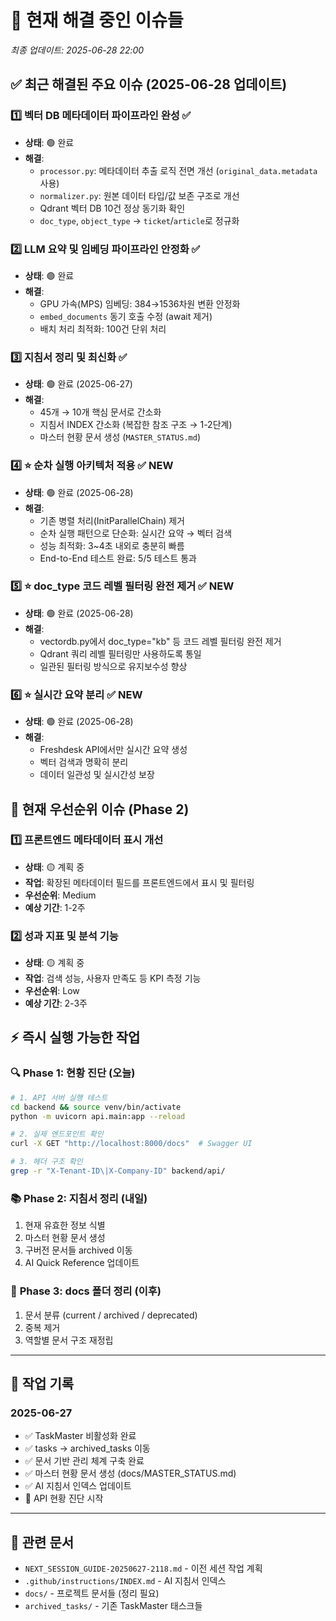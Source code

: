 # 🚨 현재 해결 중인 이슈들

_최종 업데이트: 2025-06-28 22:00_

## ✅ **최근 해결된 주요 이슈** (2025-06-28 업데이트)

### 1️⃣ **벡터 DB 메타데이터 파이프라인 완성** ✅
- **상태**: 🟢 완료
- **해결**: 
  - `processor.py`: 메타데이터 추출 로직 전면 개선 (`original_data.metadata` 사용)
  - `normalizer.py`: 원본 데이터 타입/값 보존 구조로 개선
  - Qdrant 벡터 DB 10건 정상 동기화 확인
  - `doc_type`, `object_type` → `ticket`/`article`로 정규화

### 2️⃣ **LLM 요약 및 임베딩 파이프라인 안정화** ✅
- **상태**: 🟢 완료
- **해결**:
  - GPU 가속(MPS) 임베딩: 384→1536차원 변환 안정화
  - `embed_documents` 동기 호출 수정 (await 제거)
  - 배치 처리 최적화: 100건 단위 처리

### 3️⃣ **지침서 정리 및 최신화** ✅
- **상태**: 🟢 완료 (2025-06-27)
- **해결**: 
  - 45개 → 10개 핵심 문서로 간소화
  - 지침서 INDEX 간소화 (복잡한 참조 구조 → 1-2단계)
  - 마스터 현황 문서 생성 (`MASTER_STATUS.md`)

### 4️⃣ **⭐ 순차 실행 아키텍처 적용** ✅ NEW
- **상태**: 🟢 완료 (2025-06-28)
- **해결**:
  - 기존 병렬 처리(InitParallelChain) 제거
  - 순차 실행 패턴으로 단순화: 실시간 요약 → 벡터 검색
  - 성능 최적화: 3~4초 내외로 충분히 빠름
  - End-to-End 테스트 완료: 5/5 테스트 통과

### 5️⃣ **⭐ doc_type 코드 레벨 필터링 완전 제거** ✅ NEW
- **상태**: 🟢 완료 (2025-06-28)
- **해결**:
  - vectordb.py에서 doc_type="kb" 등 코드 레벨 필터링 완전 제거
  - Qdrant 쿼리 레벨 필터링만 사용하도록 통일
  - 일관된 필터링 방식으로 유지보수성 향상

### 6️⃣ **⭐ 실시간 요약 분리** ✅ NEW
- **상태**: 🟢 완료 (2025-06-28)
- **해결**:
  - Freshdesk API에서만 실시간 요약 생성
  - 벡터 검색과 명확히 분리
  - 데이터 일관성 및 실시간성 보장

## 🎯 **현재 우선순위 이슈** (Phase 2)

### 1️⃣ **프론트엔드 메타데이터 표시 개선**
- **상태**: 🟡 계획 중
- **작업**: 확장된 메타데이터 필드를 프론트엔드에서 표시 및 필터링
- **우선순위**: Medium
- **예상 기간**: 1-2주

### 2️⃣ **성과 지표 및 분석 기능**
- **상태**: 🟡 계획 중
- **작업**: 검색 성능, 사용자 만족도 등 KPI 측정 기능
- **우선순위**: Low
- **예상 기간**: 2-3주

## ⚡ **즉시 실행 가능한 작업**

### 🔍 **Phase 1: 현황 진단** (오늘)
```bash
# 1. API 서버 실행 테스트
cd backend && source venv/bin/activate
python -m uvicorn api.main:app --reload

# 2. 실제 엔드포인트 확인
curl -X GET "http://localhost:8000/docs"  # Swagger UI

# 3. 헤더 구조 확인
grep -r "X-Tenant-ID\|X-Company-ID" backend/api/
```

### 📚 **Phase 2: 지침서 정리** (내일)
1. 현재 유효한 정보 식별
2. 마스터 현황 문서 생성  
3. 구버전 문서들 archived 이동
4. AI Quick Reference 업데이트

### 🧹 **Phase 3: docs 폴더 정리** (이후)
1. 문서 분류 (current / archived / deprecated)
2. 중복 제거
3. 역할별 문서 구조 재정립

---

## 📝 **작업 기록**

### 2025-06-27
- ✅ TaskMaster 비활성화 완료
- ✅ tasks → archived_tasks 이동
- ✅ 문서 기반 관리 체계 구축 완료
- ✅ 마스터 현황 문서 생성 (docs/MASTER_STATUS.md)
- ✅ AI 지침서 인덱스 업데이트
- 🔄 API 현황 진단 시작

---

## 🔗 **관련 문서**

- `NEXT_SESSION_GUIDE-20250627-2118.md` - 이전 세션 작업 계획
- `.github/instructions/INDEX.md` - AI 지침서 인덱스
- `docs/` - 프로젝트 문서들 (정리 필요)
- `archived_tasks/` - 기존 TaskMaster 태스크들
